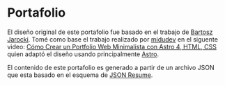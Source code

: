# Portafolio

El diseño original de este portafolio fue basado en el trabajo de [Bartosz Jarocki](https://github.com/BartoszJarocki/cv).
Tomé como base el trabajo realizado por [midudev](https://github.com/midudev/minimalist-portfolio-json/) en el siguente video: [Cómo Crear un Portfolio Web Minimalista con Astro 4, HTML, CSS](https://www.youtube.com/watch?v=Zwh92LTB-Bk) quien adaptó el diseño usando principalmente [Astro](https://astro.build/).

El contenido de este portafolio es generado a partir de un archivo JSON que esta basado en el esquema de [JSON Resume](https://jsonresume.org/schema).
